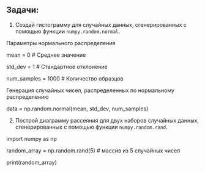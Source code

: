 ## Задачи:
1. Создай гистограмму для случайных данных, сгенерированных с помощью функции `numpy.random.normal`.



Параметры нормального распределения

mean = 0 # Среднее значение

std_dev = 1 # Стандартное отклонение

num_samples = 1000 # Количество образцов

Генерация случайных чисел, распределенных по нормальному распределению

data = np.random.normal(mean, std_dev, num_samples)

2. Построй диаграмму рассеяния для двух наборов случайных данных, сгенерированных с помощью функции `numpy.random.rand`.​

import numpy as np

random_array = np.random.rand(5) # массив из 5 случайных чисел

print(random_array)
 
